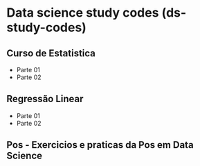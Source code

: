 # Data science study codes (ds-study-codes)

## Curso de Estatistica
* Parte 01
* Parte 02

## Regressão Linear
* Parte 01
* Parte 02

## Pos - Exercicios e praticas da Pos em Data Science

